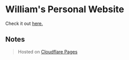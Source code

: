 # William's Personal Website
Check it out [here.](https://william.net.au/)

## Notes
> Hosted on [Cloudflare Pages](https://pages.cloudflare.com)
